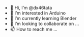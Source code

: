 - 👋 Hi, I’m @dx46tata
- 👀 I’m interested in Arduino
- 🌱 I’m currently learning Blender
- 💞️ I’m looking to collaborate on ...
- 📫 How to reach me ...

<!---
dx46tata/dx46tata is a ✨ special ✨ repository because its `README.md` (this file) appears on your GitHub profile.
You can click the Preview link to take a look at your changes.
--->
